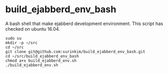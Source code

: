 # build_ejabberd_env_bash
A bash shell that make ejabberd development environment. This script has checked on ubuntu 16.04.


    sudo su
    mkdir -p ~/src
    cd ~/src
    git clone git@github.com:surinkim/build_ejabberd_env_bash.git
    cd ~/src/build_ejabberd_env_bash
    chmod a+x build_ejabberd_env.sh
    ./build_ejabberd_env.sh

    
